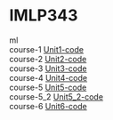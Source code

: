 # IMLP343
ml<br>
course-1 [Unit1-code](https://github.com/eliliao0515/IMLP343/blob/main/Unit01_Crash%20Course%20on%20Python.ipynb)<br>
course-2 [Unit2-code](https://github.com/eliliao0515/IMLP343/tree/main/Unit02/Unit02)<br>
course-3 [Unit3-code](https://github.com/eliliao0515/IMLP343/tree/main/Unit03)<br>
course-4 [Unit4-code](https://github.com/eliliao0515/IMLP343/blob/main/Unit04/Linear%20Regression_HW.ipynb)<br>
course-5 [Unit5-code](https://github.com/eliliao0515/IMLP343/tree/main/Unit05)<br>
course-5_2 [Unit5_2-code](https://github.com/eliliao0515/IMLP343/tree/main/Unit05_2)<br>
course-6 [Unit6-code](https://github.com/eliliao0515/IMLP343/tree/main/Unit06)

